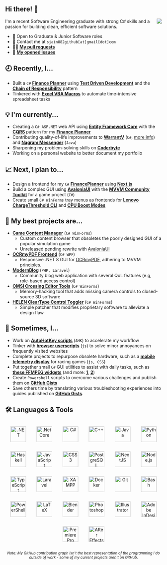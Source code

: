 ## Hi there! 👋

<!--


**sjain882/sjain882** is a ✨ _special_ ✨ repository because its `README.md` (this file)** appears on your GitHub profile.

Here are some ideas to get you started:

- 🔭 I’m currently working on ...
- 🌱 I’m currently learning ...
- 👯 I’m looking to collaborate on ...
- 🤔 I’m looking for help with ...
- 💬 Ask me about ...
- 📫 How to reach me: ...
- 😄 Pronouns: ...
- ⚡ Fun fact: ...
-->

<picture>
  <source media="(prefers-color-scheme: dark)" srcset="https://github-readme-stats-ouuan.vercel.app/api?username=sjain882&theme=dark&show_icons=true&layout=compact&count_private=true">
  <img align="right" src="https://github-readme-stats-ouuan.vercel.app/api?username=sjain882&show_icons=true&layout=compact&count_private=true">
</picture>

I'm a recent Software Engineering graduate with strong C# skills and a passion for building clean, efficient software solutions.

- 💼 Open to Graduate & Junior Software roles
- 💬 Contact me at `sjain882github[at]gmail[dot]com`
- 👨‍💻 **[My pull requests](https://github.com/search?q=is%3Apr+author%3Asjain882&type=pullrequests&s=created&o=desc)**
- 📃 **[My opened issues](https://github.com/search?q=is%3Aissue+author%3Asjain882&type=issues&query=is%3Aissue+author%3Asjain882&s=created&o=desc)**

## **🕗 Recently, I...**
- Built a `C#` **[Finance Planner](https://github.com/sjain882/Finance-Planner-TDD-CRP)** using **[Test Driven Development](https://en.wikipedia.org/wiki/Test-driven_development)** and the **[Chain of Responsibility](https://refactoring.guru/design-patterns/chain-of-responsibility/csharp/example)** pattern
- Tinkered with **[Excel VBA Macros](https://github.com/sjain882/Excel-VBA-Macros)** to automate time-intensive spreadsheet tasks

## **💡 I'm currently...**
- Creating a `C# ASP.NET` web API using **[Entity Framework Core](https://learn.microsoft.com/en-us/ef/core/)** with the **[CQRS](https://learn.microsoft.com/en-us/azure/architecture/patterns/cqrs)** pattern for my **[Finance Planner](https://github.com/sjain882/Finance-Planner-TDD-CRP)**
- Contributing quality-of-life improvements to **[WarrantV](https://github.com/sjain882/WarrantV/commits/allMyChanges/)** (`C#`, [more info](https://www.gta5-mods.com/scripts/warrantv)) and **[Nagram Messenger](https://github.com/NextAlone/Nagram)** (`Java`)
- Sharpening my problem-solving skills on **[Coderbyte](https://coderbyte.com/)**
- Working on a personal website to better document my portfolio

## **📈 Next, I plan to...**
- Design a frontend for my `C#` **[FinancePlanner](https://github.com/sjain882/Finance-Planner-TDD-CRP)** using **[Next.js](https://nextjs.org/)**
- Build a complex GUI using **[AvaloniaUI](https://avaloniaui.net/)** with the **[MVVM Community Toolkit](https://learn.microsoft.com/en-us/dotnet/communitytoolkit/mvvm/)** for a game project (`C#`)
- Create small `C# WinForms` tray menus as frontends for **[Lenovo ChargeThreshold CLI](https://forums.lenovo.com/t5/Lenovo-Vantage-Knowledge-Base/Q-amp-A-setting-a-ThinkPad-battery-charge-threshold-by-script/ta-p/4345631)** and **[CPU Boost Modes](https://gist.github.com/ehsan18t/268fa28f581e512a0a0df66b95daab88)**

## **🚀 My best projects are...**
- **[Game Content Manager]()** (`C# WinForms`)
  - Custom content browser that obsoletes the poorly designed GUI of a popular simulation game
  - Unreleased pending rewrite with [AvaloniaUI](https://avaloniaui.net/)
‎
- **[OCRmyPDF Frontend](https://github.com/sjain882/OCRmyPDF-WinGUI)** (`C# WPF`)
  - Responsive .NET 8 GUI for [OCRmyPDF](https://github.com/ocrmypdf/OCRmyPDF), adhering to MVVM principles.
‎
- **[ModernBlog](https://github.com/sjain882/Csc348-blog)** (`PHP, Laravel`)
  - Community blog web application with several QoL features (e.g, role-based access control)
‎
- **[OMSI Crossing Editor Tools](https://github.com/sjain882/OMSI-Crossing-Editor-Tools)** (`C# WinForms`)
  - Memory-hacking tool that adds missing camera controls to closed-source 3D software
‎
- **[HELEN ClearType Control Toggler](https://github.com/sjain882/HELEN-ClearType-Toggle)** (`C# WinForms`)
  - Simple patcher that modifies proprietary software to alleviate a design flaw

## **🎨 Sometimes, I...**
- Work on **[AutoHotKey scripts](http://github.com/sjain882/autohotkey-scripts)** (`AHK`) to accelerate my workflow
- Tinker with **[browser userscripts](https://github.com/sjain882/Browser-Tweaks)** (`js`) to solve minor annoyances on frequently visited websites
- Complete projects to repurpose obsolete hardware, such as a **[mobile telemetry display](https://github.com/sjain882/ETS2-Basic-Info-Grid)** for racing games (`js, CSS`)
- Put together small `C#` GUI utilities to assist with daily tasks, such as **[these FFMPEG widgets](https://github.com/sjain882/FFMPEG-QTTabBar-Tools)** (and more: **[1](https://github.com/sjain882/Ethernet-ForWakeOnLanOnly-Win)**, **[2](https://github.com/sjain882/HTPC-Res-Switcher)**)
- Create `Powershell` scripts to overcome various challenges and publish them on **[GitHub Gists](https://gist.github.com/sjain882)**
- Save others time by translating various troubleshooting experiences into guides published on **[GitHub Gists](https://gist.github.com/sjain882)**.

## **🛠 Languages & Tools**

<div align="center"> 
<!-- Desktop Languages -->
<a href="https://dotnet.microsoft.com/download/dotnet-framework" target="_blank"><img style="margin: 15px; height: 50px" src="https://profilinator.rishav.dev/skills-assets/dot-net-original-wordmark.svg" alt=".NET"/></a> 
<a href="https://dotnet.microsoft.com/download" target="_blank"><img style="margin: 15px; height: 50px" src="https://profilinator.rishav.dev/skills-assets/dotnetcore.png" alt=".Net Core"/></a>  
<a href="https://docs.microsoft.com/en-us/dotnet/csharp/" target="_blank"><img style="margin: 15px; height: 50px" src="https://profilinator.rishav.dev/skills-assets/csharp-original.svg" alt="C#"/></a> 
<a href="https://www.cplusplus.com/" target="_blank"><img style="margin: 15px; height: 50px" src="https://profilinator.rishav.dev/skills-assets/cplusplus-original.svg" alt="C++"/></a> 
<a href="https://www.java.com/" target="_blank"><img style="margin: 15px; height: 50px" src="https://profilinator.rishav.dev/skills-assets/java-original-wordmark.svg" alt="Java"/></a>  
<a href="https://www.python.org/" target="_blank"><img style="margin: 15px; height: 50px" src="https://profilinator.rishav.dev/skills-assets/python-original.svg" alt="Python"/></a>  
<a href="https://www.haskell.org/" target="_blank"><img style="margin: 15px; height: 50px" src="https://profilinator.rishav.dev/skills-assets/haskell.png" alt="Haskell"/></a>  
<!-- Web Languages & Technologies-->
<a href="https://www.javascript.com/" target="_blank"><img style="margin: 15px; height: 50px" src="https://profilinator.rishav.dev/skills-assets/javascript-original.svg" alt="JavaScript"/></a> 
<a href="https://www.w3schools.com/css/" target="_blank"><img style="margin: 15px; height: 50px" src="https://profilinator.rishav.dev/skills-assets/css3-original-wordmark.svg" alt="CSS3"/></a> 
<a href="https://www.postgresql.org/" target="_blank"><img style="margin: 15px; height: 50px" src="https://profilinator.rishav.dev/skills-assets/postgresql-original-wordmark.svg" alt="PostgreSQL"/></a> 
<a href="https://nextjs.org/" target="_blank"><img style="margin: 15px; height: 50px" src="https://profilinator.rishav.dev/skills-assets/nextjs.png" alt="NextJS"/></a>  
<a href="https://nodejs.org/" target="_blank"><img style="margin: 15px; height: 50px" src="https://profilinator.rishav.dev/skills-assets/nodejs-original-wordmark.svg" alt="Node.js"/></a>  
<a href="https://www.typescriptlang.org/" target="_blank"><img style="margin: 15px; height: 50px" src="https://profilinator.rishav.dev/skills-assets/typescript-original.svg" alt="TypeScript"/></a> 
<a href="https://laravel.com/" target="_blank"><img style="margin: 15px; height: 50px" src="https://profilinator.rishav.dev/skills-assets/laravel-plain-wordmark.svg" alt="Laravel"/></a>  
<a href="https://www.apachefriends.org/" target="_blank"><img style="margin: 15px; height: 50px" src="https://profilinator.rishav.dev/skills-assets/xampp.png" alt="XAMPP"/></a> 
<!-- Other -->
<a href="https://www.docker.com/" target="_blank"><img style="margin: 15px; height: 50px" src="https://profilinator.rishav.dev/skills-assets/docker-original-wordmark.svg" alt="Docker"/></a>  
<a href="https://github.com/" target="_blank"><img style="margin: 15px; height: 50px" src="https://profilinator.rishav.dev/skills-assets/git-scm-icon.svg" alt="Git"/></a> 
<a href="https://www.gnu.org/software/bash/" target="_blank"><img style="margin: 15px; height: 50px" src="https://profilinator.rishav.dev/skills-assets/gnu_bash-icon.svg" alt="Bash"/></a> 
<a href="https://docs.microsoft.com/en-us/powershell/" target="_blank"><img style="margin: 15px; height: 50px" src="https://profilinator.rishav.dev/skills-assets/powershell.png" alt="PowerShell"/></a> 
<!-- Creative -->
<a href="https://www.latex-project.org/" target="_blank"><img style="margin: 15px; height: 50px" src="https://profilinator.rishav.dev/skills-assets/latex.png" alt="LaTeX"/></a>  
<a href="https://www.blender.org/" target="_blank"><img style="margin: 15px; height: 50px" src="https://profilinator.rishav.dev/skills-assets/blender_community_badge_white.svg" alt="Blender"/></a> 
<a href="https://www.adobe.com/in/products/photoshop.html" target="_blank"><img style="margin: 15px; height: 50px" src="https://profilinator.rishav.dev/skills-assets/photoshop-plain.svg" alt="Photoshop"/></a> 
<a href="https://www.adobe.com/in/products/illustrator.html" target="_blank"><img style="margin: 15px; height: 50px" src="https://profilinator.rishav.dev/skills-assets/adobe_illustrator-icon.svg" alt="Illustrator"/></a> 
<a href="https://www.adobe.com/in/products/indesign.html" target="_blank"><img style="margin: 15px; height: 50px" src="https://profilinator.rishav.dev/skills-assets/adobeindesign.svg" alt="Adobe InDesign"/></a> 
<a href="https://www.adobe.com/in/products/premiere.html" target="_blank"><img style="margin: 15px; height: 50px" src="https://profilinator.rishav.dev/skills-assets/adobepremierepro.png" alt="Premiere Pro"/></a> 
<a href="https://www.adobe.com/in/products/aftereffects.html" target="_blank"><img style="margin: 15px; height: 50px" src="https://profilinator.rishav.dev/skills-assets/aftereffects.png" alt="After Effects"/></a> 

<sub>*Note: My GitHub contribution graph isn't the best representation of the programming I do outside of work - some of my current projects aren't on GitHub*.</sub>

</div>



